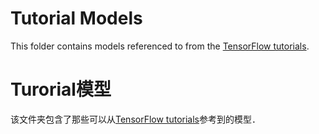 # Tutorial Models

This folder contains models referenced to from the [TensorFlow tutorials](https://www.tensorflow.org/tutorials/).

# Turorial模型
该文件夹包含了那些可以从[TensorFlow tutorials](https://www.tensorflow.org/tutorials)参考到的模型．

